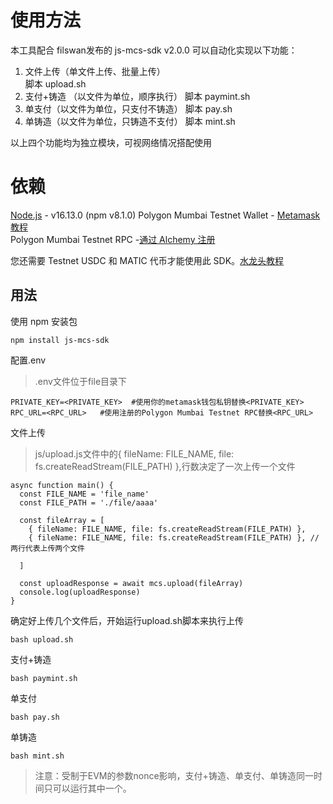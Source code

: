 # 使用方法

本工具配合 filswan发布的 js-mcs-sdk v2.0.0 可以自动化实现以下功能：

 1. 文件上传（单文件上传、批量上传）  
		脚本  upload.sh
 2. 支付+铸造 （以文件为单位，顺序执行）
		 脚本 paymint.sh
 3. 单支付（以文件为单位，只支付不铸造）
		 脚本 pay.sh
 4. 单铸造（以文件为单位，只铸造不支付）
		 脚本  mint.sh

以上四个功能均为独立模块，可视网络情况搭配使用

# 依赖
[Node.js](https://nodejs.org/en/) - v16​​.13.0 (npm v8.1.0)
Polygon Mumbai Testnet Wallet - [Metamask 教程](https://docs.filswan.com/getting-started/beginner-walkthrough/public-testnet/setup-metamask)  
Polygon Mumbai Testnet RPC -[通过 Alchemy 注册](https://www.alchemy.com/)

您还需要 Testnet USDC 和 MATIC 代币才能使用此 SDK。[水龙头教程](https://docs.filswan.com/development-resource/swan-token-contract/acquire-testnet-usdc-and-matic-tokens)

## 用法

使用 npm 安装包

    npm install js-mcs-sdk

配置.env

> .env文件位于file目录下

    PRIVATE_KEY=<PRIVATE_KEY>  #使用你的metamask钱包私钥替换<PRIVATE_KEY>
    RPC_URL=<RPC_URL>   #使用注册的Polygon Mumbai Testnet RPC替换<RPC_URL>


文件上传 

> 	js/upload.js文件中的{ fileName: FILE_NAME, file: fs.createReadStream(FILE_PATH) },行数决定了一次上传一个文件

    async function main() {
      const FILE_NAME = 'file_name'
      const FILE_PATH = './file/aaaa'
    
      const fileArray = [
        { fileName: FILE_NAME, file: fs.createReadStream(FILE_PATH) },
        { fileName: FILE_NAME, file: fs.createReadStream(FILE_PATH) }, //两行代表上传两个文件
    
      ]
    
      const uploadResponse = await mcs.upload(fileArray)
      console.log(uploadResponse)
    }
确定好上传几个文件后，开始运行upload.sh脚本来执行上传

    bash upload.sh



支付+铸造

    bash paymint.sh

单支付

    bash pay.sh

单铸造

    bash mint.sh

> 注意：受制于EVM的参数nonce影响，支付+铸造、单支付、单铸造同一时间只可以运行其中一个。
